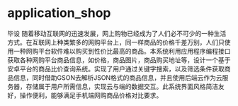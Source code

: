 # application_shop
毕设
随着移动互联网的迅速发展，网上购物已经成为了人们必不可少的一种生活方式。在互联网上种类繁多的网购平台上，同一样商品的价格千差万别，人们只使用一种网购平台软件难以购买到性价比最高的商品。本系统利用应用程序编程接口获取各种网购平台商品信息，如价格，商品图片，商品购买地址等，设计一个基于安卓平台的商品比价查询系统。实现了用户通过关键字搜索，以及筛选条件获取商品信息，同时借助GSON去解析JSON格式的商品信息，并且使用后端云作为云服务器，存储属于用户所需信息，实现云与端的数据交互。此系统界面风格简洁友好，操作便利，能够满足手机端网购商品价格对比要求。
